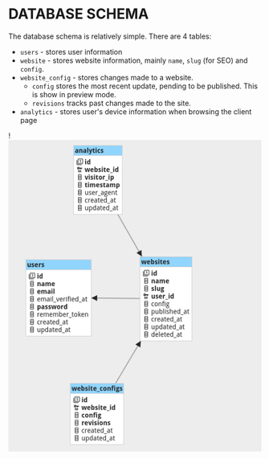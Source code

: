 # DATABASE SCHEMA

The database schema is relatively simple. There are 4 tables:
- `users` - stores user information
- `website` - stores website information, mainly `name`, `slug` (for SEO) and `config`.
- `website_config` - stores changes made to a website.
  - `config` stores the most recent update, pending to be published. This is show in preview mode.
  - `revisions` tracks past changes made to the site.
- `analytics` - stores user's device information when browsing the client page


!![ERP Diagram](./er-diagram.png)

